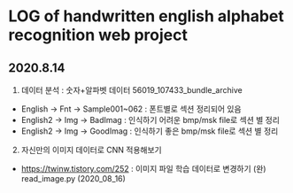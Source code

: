 # LOG of handwritten english alphabet recognition web project 

## 2020.8.14
1. 데이터 분석  : 숫자+알파벳 데이터
56019_107433_bundle_archive  
- English -> Fnt -> Sample001~062 : 폰트별로 섹션 정리되어 있음
- English2  -> Img -> BadImag : 인식하기 어려운 bmp/msk file로 섹션 별 정리
- English2  -> Img -> GoodImag : 인식하기 좋은 bmp/msk file로 섹션 별 정리

2. 자신만의 이미지 데이터로 CNN 적용해보기
- https://twinw.tistory.com/252
: 이미지 파일 학습 데이터로 변경하기 (완) read_image.py (2020_08_16)
